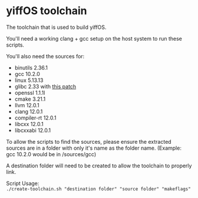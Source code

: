 # yiffOS toolchain
The toolchain that is used to build yiffOS.

You'll need a working clang + gcc setup on the host system to run these scripts.
 
You'll also need the sources for:
* binutils 2.36.1
* gcc 10.2.0
* linux 5.13.13
* glibc 2.33 with [this patch](https://www.linuxfromscratch.org/patches/downloads/glibc/glibc-2.33-fhs-1.patch)
* openssl 1.1.1l
* cmake 3.21.1
* llvm 12.0.1
* clang 12.0.1
* compiler-rt 12.0.1
* libcxx 12.0.1
* libcxxabi 12.0.1
 
To allow the scripts to find the sources, please ensure the extracted sources are in a folder with only it's name as the folder name. (Example: gcc 10.2.0 would be in /sources/gcc)

A destination folder will need to be created to allow the toolchain to properly link.	

Script Usage:  
`./create-toolchain.sh "destination folder" "source folder" "makeflags"`
